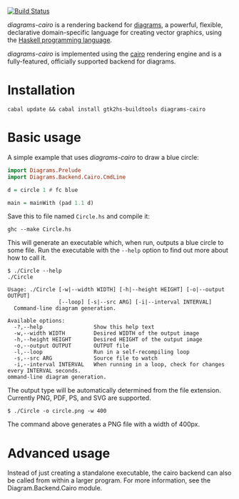 [![Build Status](https://secure.travis-ci.org/diagrams/diagrams-cairo.png)](http://travis-ci.org/diagrams/diagrams-cairo)

_diagrams-cairo_ is a rendering backend for [diagrams], a powerful,
flexible, declarative domain-specific language for creating vector graphics,
using the [Haskell programming language][haskell].

[diagrams]: http://projects.haskell.org/diagrams/
[haskell]: http://www.haskell.org/haskellwiki/Haskell

_diagrams-cairo_ is implemented using the [cairo] rendering engine and
is a fully-featured, officially supported backend for diagrams.

[cairo]: http://www.cairographics.org/

# Installation

```
cabal update && cabal install gtk2hs-buildtools diagrams-cairo
```

# Basic usage

A simple example that uses _diagrams-cairo_ to draw a blue circle:

```haskell
import Diagrams.Prelude
import Diagrams.Backend.Cairo.CmdLine

d = circle 1 # fc blue

main = mainWith (pad 1.1 d)
```

Save this to file named `Circle.hs` and compile it:

```
ghc --make Circle.hs
```

This will generate an executable which, when run, outputs a blue
circle to some file. Run the executable with the `--help` option to
find out more about how to call it.

```
$ ./Circle --help
./Circle

Usage: ./Circle [-w|--width WIDTH] [-h|--height HEIGHT] [-o|--output OUTPUT]
                [--loop] [-s|--src ARG] [-i|--interval INTERVAL]
  Command-line diagram generation.

Available options:
  -?,--help                Show this help text
  -w,--width WIDTH         Desired WIDTH of the output image
  -h,--height HEIGHT       Desired HEIGHT of the output image
  -o,--output OUTPUT       OUTPUT file
  -l,--loop                Run in a self-recompiling loop
  -s,--src ARG             Source file to watch
  -i,--interval INTERVAL   When running in a loop, check for changes every INTERVAL seconds.
ommand-line diagram generation.
```

The output type will be automatically determined from the file
extension.  Currently PNG, PDF, PS, and SVG are supported.

```
$ ./Circle -o circle.png -w 400
```

The command above generates a PNG file with a width of 400px.

# Advanced usage

Instead of just creating a standalone executable, the cairo backend
can also be called from within a larger program.  For more
information, see the Diagram.Backend.Cairo module.
